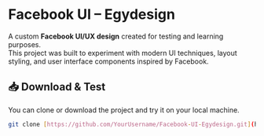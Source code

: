 # Facebook UI – Egydesign

A custom **Facebook UI/UX design** created for testing and learning purposes.  
This project was built to experiment with modern UI techniques, layout styling, and user interface components inspired by Facebook.

## 📥 Download & Test
You can clone or download the project and try it on your local machine.

```bash
git clone [https://github.com/YourUsername/Facebook-UI-Egydesign.git](https://github.com/mahmoud777666/Facebook-UI-Egydesign.git)
